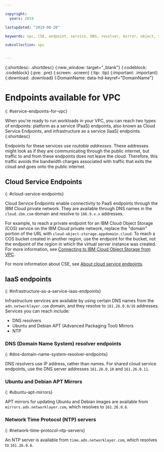 ```yaml
---

copyright:
  years: 2019

lastupdated: "2019-08-20"

keywords: vpc, CSE, endpoint, service, DNS, resolver, mirror, object, storage, bandwidth, charges

subcollection: vpc


---
```


{:shortdesc: .shortdesc}
{:new_window: target="_blank"}
{:codeblock: .codeblock}
{:pre: .pre}
{:screen: .screen}
{:tip: .tip}
{:important: .important}
{:download: .download}
{:DomainName: data-hd-keyref="DomainName"}

# Endpoints available for VPC
{: #service-endpoints-for-vpc}

When you're ready to run workloads in your VPC, you can reach two types of endpoints: platform as a service (PaaS) endpoints, also known as Cloud Service Endpoints, and infrastructure as a service (IaaS) endpoints. 
{:shortdesc}


Endpoints for these services use _routable addresses_. These addresses might look as if they are communicating through the public internet, but traffic to and from these endpoints does not leave the cloud. Therefore, this traffic avoids the bandwidth charges associated with traffic that exits the cloud and goes onto the public internet.

## Cloud Service Endpoints
{: #cloud-service-endpoints}

Cloud Service Endpoints enable connectivity to PaaS endpoints through the IBM Cloud private network. They are available through DNS names in the `cloud.ibm.com` domain and resolve to `166.9.x.x` addresses. 

For example, to reach a private endpoint for an IBM Cloud Object Storage (COS) service on the IBM Cloud private network, replace the "domain" portion of the URL with `cloud-object-storage.appdomain.cloud`. To reach a COS bucket created in another region, use the endpoint for the bucket, not the endpoint of the region in which the virtual server instance was created. For more information, see [Connecting to IBM Cloud Object Storage from VPC](/docs/vpc?topic=vpc-connecting-vpc-cos).

For more information about CSE, see [About cloud service endpoints](/docs/resources?topic=resources-service-endpoints).

## IaaS endpoints
{: #infrastructure-as-a-service-iaas-endpoints}

Infrastructure services are available by using certain DNS names from the `adn.networklayer.com` domain, and they resolve to `161.26.0.0/16` addresses. Services you can reach include:

* DNS resolvers
* Ubuntu and Debian APT (Advanced Packaging Tool) Mirrors
* NTP

### DNS (Domain Name System) resolver endpoints
{: #dns-domain-name-system-resolver-endpoints}

DNS resolvers use IP address, rather than names. For shared cloud service endpoints, use the DNS server addresses `161.26.0.10` and `161.26.0.11`.

### Ubuntu and Debian APT Mirrors
{: #ubuntu-apt-mirrors}

APT mirrors for updating Ubuntu and Debian images are available from `mirrors.adn.networklayer.com`, which resolves to `161.26.0.6`.

### Network Time Protocol (NTP) servers
{: #network-time-protocol-ntp-servers}

An NTP server is available from `time.adn.networklayer.com`, which resolves to `161.26.0.6`.


